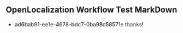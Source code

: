 ## OpenLocalization Workflow Test MarkDown

* ad6bab91-ee1e-4678-bdc7-0ba98c58571e 
thanks!



<!--HONumber=Jan16_HO4-->
